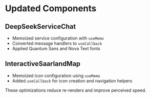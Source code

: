 # Updated Components

## DeepSeekServiceChat
- Memoized service configuration with `useMemo`
- Converted message handlers to `useCallback`
- Applied Quantum Sans and Nova Text fonts

## InteractiveSaarlandMap
- Memoized icon configuration using `useMemo`
- Added `useCallback` for icon creation and navigation helpers

These optimizations reduce re-renders and improve perceived speed.
